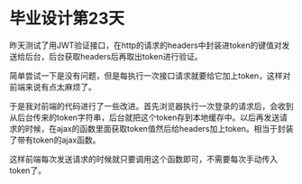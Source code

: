 # 毕业设计第23天

昨天测试了用JWT验证接口，在http的请求的headers中封装进token的键值对发送给后台，后台获取headers后再取出token进行验证。

简单尝试一下是没有问题，但是每执行一次接口请求就要给它加上token，这样对前端来说有点太麻烦了。

于是我对前端的代码进行了一些改进。首先浏览器执行一次登录的请求后，会收到从后台传来的token字符串，后台就把这个token存到本地缓存中。以后再发送请求的时候，在ajax的函数里面获取token值然后给headers加上token。相当于封装了带有token的ajax函数。

这样前端每次发送请求的时候就只要调用这个函数即可，不需要每次手动传入token了。